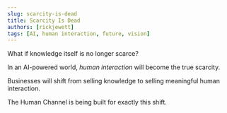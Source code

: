 ```yaml
---
slug: scarcity-is-dead
title: Scarcity Is Dead
authors: [rickjewett]
tags: [AI, human interaction, future, vision]
---
```


What if knowledge itself is no longer scarce?

In an AI-powered world, *human interaction* will become the true scarcity.

Businesses will shift from selling knowledge to selling meaningful human interaction.

The Human Channel is being built for exactly this shift.
